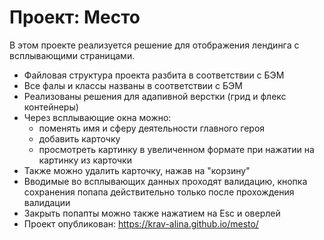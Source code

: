 # Проект: Место

В этом проекте реализуется решение для отображения лендинга с всплывающими страницами.

* Файловая структура проекта разбита в соответствии с БЭМ
* Все фалы и классы названы в соответствии с БЭМ
* Реализованы решения для адапивной верстки (грид и флекс контейнеры)
* Через всплывающие окна можно:
   - поменять имя и сферу деятельности главного героя
   - добавить карточку
   - просмотреть картинку в увеличенном формате при нажатии на картинку из карточки
* Также можно удалить карточку, нажав на "корзину"
* Вводимые во всплывающих данных проходят валидацию, кнопка сохранения попапа действительно только после прохождения валидации
* Закрыть попапты можно также нажатием на Esc и оверлей
* Проект опубликован: https://krav-alina.github.io/mesto/
